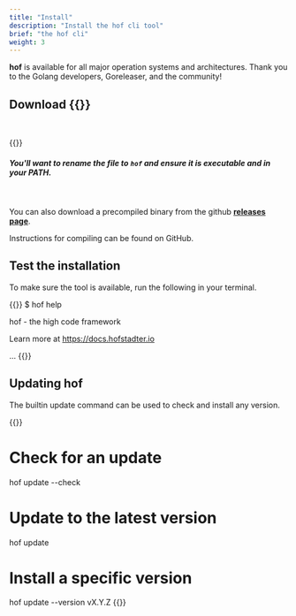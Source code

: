 ```yaml
---
title: "Install"
description: "Install the hof cli tool"
brief: "the hof cli"
weight: 3
---
```


__hof__ is available for all major operation systems
and architectures. Thank you to the Golang developers, Goreleaser, and the community!

## Download <b>{{<hof-rel-link>}}</b>


<br>

{{<hof-dl-btns>}}


##### You'll want to rename the file to `hof` and ensure it is executable and in your PATH.

<br>

You can also download a precompiled binary from the github
__[releases page](https://github.com/hofstadter-io/hof/releases)__.

Instructions for compiling can be found on GitHub.


## Test the installation

To make sure the tool is available, run the following in your terminal.

{{<codeInner lang="sh">}}
$ hof help

hof - the high code framework

  Learn more at https://docs.hofstadter.io
	
...
{{</codeInner>}}

## Updating __hof__

The builtin update command can be used to check and install any version.

{{<codeInner lang="sh">}}
# Check for an update
hof update --check

# Update to the latest version
hof update

# Install a specific version
hof update --version vX.Y.Z
{{</codeInner>}}


